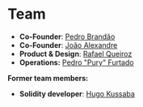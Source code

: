 # Team

* **Co-Founder**: [Pedro Brandão](https://www.linkedin.com/in/pgbrandao/)
* **Co-Founder**: [João Alexandre](https://www.linkedin.com/in/joaoavf/)
* **Product & Design**: [Rafael Queiroz](https://www.linkedin.com/in/rafaelqueir02/)
* **Operations:** [Pedro "Pury" Furtado](https://www.linkedin.com/in/pedrolf)

**Former team members:**

* **Solidity developer**: [Hugo Kussaba](https://www.linkedin.com/in/hugo-k-2b7476157/)

